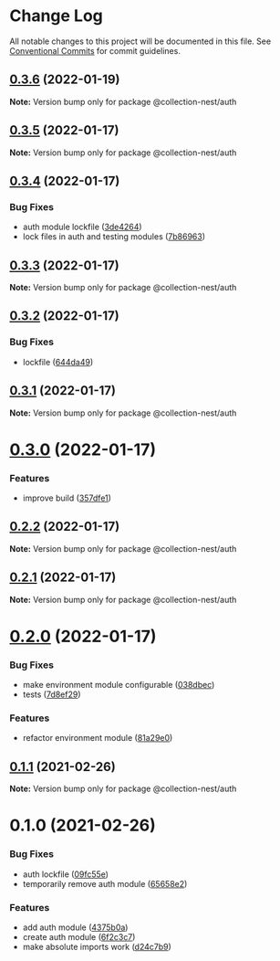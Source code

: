 # Change Log

All notable changes to this project will be documented in this file.
See [Conventional Commits](https://conventionalcommits.org) for commit guidelines.

## [0.3.6](https://github.com/developer239/collection-nest/compare/@collection-nest/auth@0.3.5...@collection-nest/auth@0.3.6) (2022-01-19)

**Note:** Version bump only for package @collection-nest/auth





## [0.3.5](https://github.com/developer239/collection-nest/compare/@collection-nest/auth@0.3.4...@collection-nest/auth@0.3.5) (2022-01-17)

**Note:** Version bump only for package @collection-nest/auth





## [0.3.4](https://github.com/developer239/collection-nest/compare/@collection-nest/auth@0.3.3...@collection-nest/auth@0.3.4) (2022-01-17)


### Bug Fixes

* auth module lockfile ([3de4264](https://github.com/developer239/collection-nest/commit/3de4264359d84df4440f1ecf3d3e5ac24417c7ed))
* lock files in auth and testing modules ([7b86963](https://github.com/developer239/collection-nest/commit/7b86963eb9c0c19387808376ef970dec6ea24972))





## [0.3.3](https://github.com/developer239/collection-nest/compare/@collection-nest/auth@0.3.2...@collection-nest/auth@0.3.3) (2022-01-17)

**Note:** Version bump only for package @collection-nest/auth





## [0.3.2](https://github.com/developer239/collection-nest/compare/@collection-nest/auth@0.3.1...@collection-nest/auth@0.3.2) (2022-01-17)


### Bug Fixes

* lockfile ([644da49](https://github.com/developer239/collection-nest/commit/644da49a1532b932f34ed5a4463de3a429989504))





## [0.3.1](https://github.com/developer239/collection-nest/compare/@collection-nest/auth@0.3.0...@collection-nest/auth@0.3.1) (2022-01-17)

**Note:** Version bump only for package @collection-nest/auth





# [0.3.0](https://github.com/developer239/collection-nest/compare/@collection-nest/auth@0.2.2...@collection-nest/auth@0.3.0) (2022-01-17)


### Features

* improve build ([357dfe1](https://github.com/developer239/collection-nest/commit/357dfe13554728bf0dd67097020c3b1d5a727b4d))





## [0.2.2](https://github.com/developer239/collection-nest/compare/@collection-nest/auth@0.2.1...@collection-nest/auth@0.2.2) (2022-01-17)

**Note:** Version bump only for package @collection-nest/auth





## [0.2.1](https://github.com/developer239/collection-nest/compare/@collection-nest/auth@0.2.0...@collection-nest/auth@0.2.1) (2022-01-17)

**Note:** Version bump only for package @collection-nest/auth





# [0.2.0](https://github.com/developer239/collection-nest/compare/@collection-nest/auth@0.1.1...@collection-nest/auth@0.2.0) (2022-01-17)


### Bug Fixes

* make environment module configurable ([038dbec](https://github.com/developer239/collection-nest/commit/038dbecab7ce630eec14f6e44c786746a02c3c5e))
* tests ([7d8ef29](https://github.com/developer239/collection-nest/commit/7d8ef299c06d006102e8f199b855adb067dfcbfc))


### Features

* refactor environment module ([81a29e0](https://github.com/developer239/collection-nest/commit/81a29e0cfbc8f0f4baba3f740799d68ac98737b6))





## [0.1.1](https://github.com/developer239/collection-nest/compare/@collection-nest/auth@0.1.0...@collection-nest/auth@0.1.1) (2021-02-26)

**Note:** Version bump only for package @collection-nest/auth





# 0.1.0 (2021-02-26)


### Bug Fixes

* auth lockfile ([09fc55e](https://github.com/developer239/collection-nest/commit/09fc55ee68121d99f01fab803ba2b55b76d5ff06))
* temporarily remove auth module ([65658e2](https://github.com/developer239/collection-nest/commit/65658e232b899b3852028305338049c15034b3ca))


### Features

* add auth module ([4375b0a](https://github.com/developer239/collection-nest/commit/4375b0a9d0f283abac222d8aaa2d75edc7638f0a))
* create auth module ([6f2c3c7](https://github.com/developer239/collection-nest/commit/6f2c3c741ce5db0acf20b2862ace4f368b0fb589))
* make absolute imports work ([d24c7b9](https://github.com/developer239/collection-nest/commit/d24c7b9d272f3aa55255e651bae9bc0cd1e21f7e))
